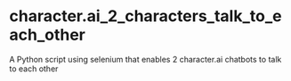 # character.ai_2_characters_talk_to_each_other
A Python script using selenium that enables 2 character.ai chatbots to talk to each other
